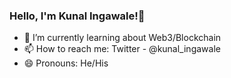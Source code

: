 ### Hello, I'm Kunal Ingawale!👋

- 🌱 I’m currently learning about Web3/Blockchain 
- 📫 How to reach me: Twitter - @kunal_ingawale
- 😄 Pronouns: He/His
